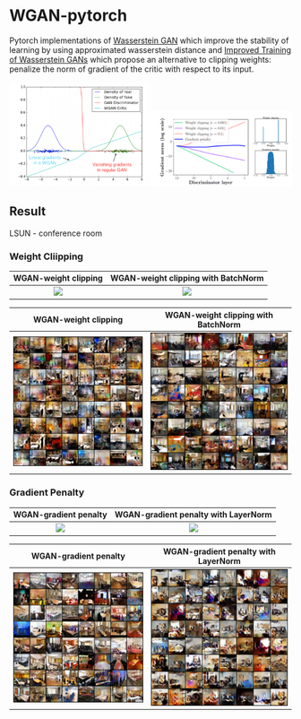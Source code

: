 # WGAN-pytorch
Pytorch implementations of [Wasserstein GAN](https://arxiv.org/abs/1701.07875) which improve the stability of learning by using approximated wasserstein distance and [Improved Training of Wasserstein GANs](https://arxiv.org/abs/1704.00028) which propose an alternative to clipping weights: penalize the norm of gradient of the critic with respect to its input.

<img src="./assets/wgan-figure.PNG" width="50%"><img src="./assets/wgan-gp-figure.PNG" width="50%">


## Result

LSUN - conference room

### Weight Cliipping

 |WGAN-weight clipping | WGAN-weight clipping with BatchNorm|                                   
 |:---: | :---:|                                       
 |<img src="./assets/wgan-wc-LSUN_conference_room.gif">|<img src="./assets/wgan-wc-bn-LSUN_conference_room.gif">|


 |WGAN-weight clipping | WGAN-weight clipping with BatchNorm|                                   
 |:---: | :---:|                                       
 |<img src="./assets/wgan-wc-LSUN_conference_room.png">|<img src="./assets/WGAN-wc-bn-LSUN_conference_room.png" >|

### Gradient Penalty

 |WGAN-gradient penalty | WGAN-gradient penalty with LayerNorm|                                   
 |:---: | :---:|                                       
 |<img src="./assets/wgan-gp-LSUN_conference_room.gif">| <img src="./assets/wgan-gp-ln-LSUN_conference_room.gif"> |
 
 
  |WGAN-gradient penalty | WGAN-gradient penalty with LayerNorm|                                   
 |:---: | :---:|                                       
 |<img src="./assets/wgan-gp-LSUN_conference_room.png">| <img src="./assets/wgan-gp-ln-LSUN_conference_room.png"> |
